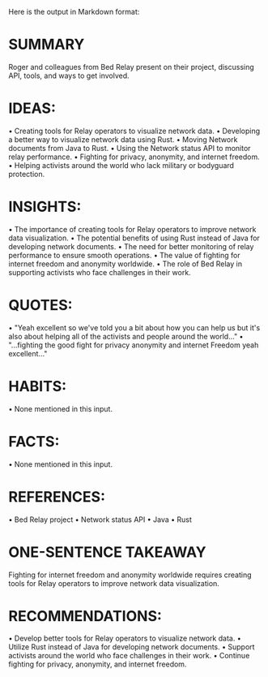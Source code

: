 Here is the output in Markdown format:

# SUMMARY
Roger and colleagues from Bed Relay present on their project, discussing API, tools, and ways to get involved.

# IDEAS:
• Creating tools for Relay operators to visualize network data.
• Developing a better way to visualize network data using Rust.
• Moving Network documents from Java to Rust.
• Using the Network status API to monitor relay performance.
• Fighting for privacy, anonymity, and internet freedom.
• Helping activists around the world who lack military or bodyguard protection.

# INSIGHTS:
• The importance of creating tools for Relay operators to improve network data visualization.
• The potential benefits of using Rust instead of Java for developing network documents.
• The need for better monitoring of relay performance to ensure smooth operations.
• The value of fighting for internet freedom and anonymity worldwide.
• The role of Bed Relay in supporting activists who face challenges in their work.

# QUOTES:
• "Yeah excellent so we've told you a bit about how you can help us but it's also about helping all of the activists and people around the world..."
• "...fighting the good fight for privacy anonymity and internet Freedom yeah excellent..."

# HABITS:
• None mentioned in this input.

# FACTS:
• None mentioned in this input.

# REFERENCES:
• Bed Relay project
• Network status API
• Java
• Rust

# ONE-SENTENCE TAKEAWAY
Fighting for internet freedom and anonymity worldwide requires creating tools for Relay operators to improve network data visualization.

# RECOMMENDATIONS:
• Develop better tools for Relay operators to visualize network data.
• Utilize Rust instead of Java for developing network documents.
• Support activists around the world who face challenges in their work.
• Continue fighting for privacy, anonymity, and internet freedom.

